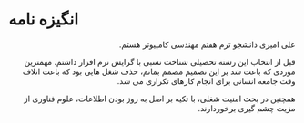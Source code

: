 # انگیزه نامه

<div dir="rtl">
  
  علی امیری دانشجو ترم هفتم مهندسی کامپیوتر هستم.
  
 قبل از انتخاب این رشته تحصیلی شناخت نسبی با گرایش نرم افزار داشتم.
مهمترین موردی که باعث شد یر این تصمیم مصمم بمانم، حذف شغل هایی بود که باعث اتلاف وقت جامعه انسانی برای انجام کارهای تکراری می شد.

همچنین در بحث امنیت شغلی، با تکیه بر اصل به روز بودن اطلاعات، علوم فناوری از مزیت چشم گیری برخوردارند.
  
</div>
